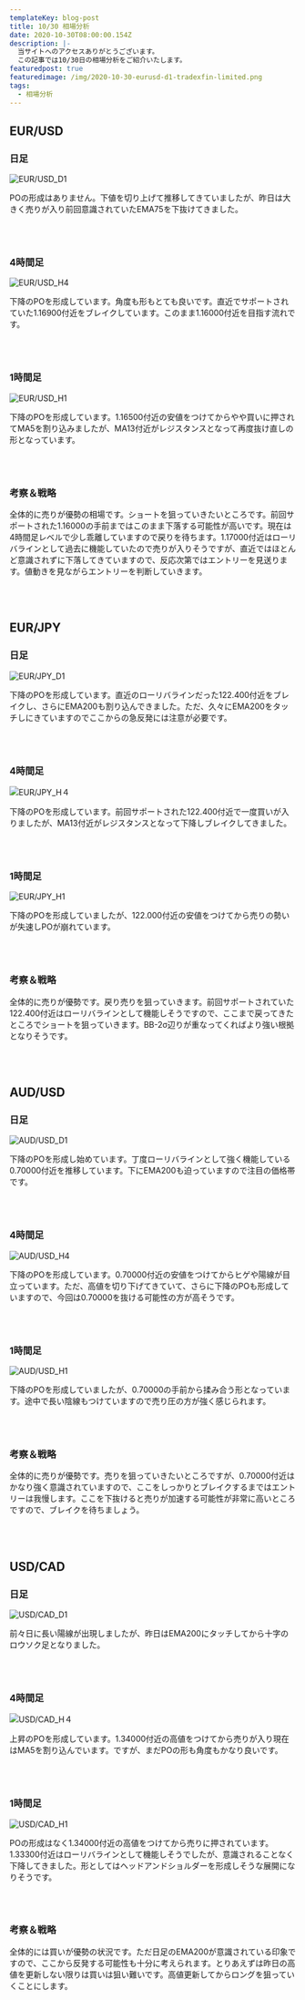 ```yaml
---
templateKey: blog-post
title: 10/30 相場分析
date: 2020-10-30T08:00:00.154Z
description: |-
  当サイトへのアクセスありがとうございます。
  この記事では10/30日の相場分析をご紹介いたします。
featuredpost: true
featuredimage: /img/2020-10-30-eurusd-d1-tradexfin-limited.png
tags:
  - 相場分析
---
```

## EUR/USD

### 日足

![EUR/USD_D1](/img/2020-10-30-eurusd-d1-tradexfin-limited.png)

POの形成はありません。下値を切り上げて推移してきていましたが、昨日は大きく売りが入り前回意識されていたEMA75を下抜けてきました。

<br/>
<br/>

### 4時間足

![EUR/USD_H4](/img/2020-10-30-eurusd-h4-tradexfin-limited.png)

下降のPOを形成しています。角度も形もとても良いです。直近でサポートされていた1.16900付近をブレイクしています。このまま1.16000付近を目指す流れです。

<br/>
<br/>

### 1時間足

![EUR/USD_H1](/img/2020-10-30-eurusd-h1-tradexfin-limited.png)

下降のPOを形成しています。1.16500付近の安値をつけてからやや買いに押されてMA5を割り込みましたが、MA13付近がレジスタンスとなって再度抜け直しの形となっています。

<br/>
<br/>

### 考察＆戦略

全体的に売りが優勢の相場です。ショートを狙っていきたいところです。前回サポートされた1.16000の手前まではこのまま下落する可能性が高いです。現在は4時間足レベルで少し乖離していますので戻りを待ちます。1.17000付近はローリバラインとして過去に機能していたので売りが入りそうですが、直近ではほとんど意識されずに下落してきていますので、反応次第ではエントリーを見送ります。値動きを見ながらエントリーを判断していきます。

<br/>
<br/>

## EUR/JPY

### 日足

![EUR/JPY_D1](/img/2020-10-30-eurjpy-d1-tradexfin-limited.png)

下降のPOを形成しています。直近のローリバラインだった122.400付近をブレイクし、さらにEMA200も割り込んできました。ただ、久々にEMA200をタッチしにきていますのでここからの急反発には注意が必要です。

<br/>
<br/>

### 4時間足

![EUR/JPY_H４](/img/2020-10-30-eurjpy-h4-tradexfin-limited.png)

下降のPOを形成しています。前回サポートされた122.400付近で一度買いが入りましたが、MA13付近がレジスタンスとなって下降しブレイクしてきました。

<br/>
<br/>

### 1時間足

![EUR/JPY_H1](/img/2020-10-30-eurjpy-h1-tradexfin-limited.png)

下降のPOを形成していましたが、122.000付近の安値をつけてから売りの勢いが失速しPOが崩れています。

<br/>
<br/>

### 考察＆戦略

全体的に売りが優勢です。戻り売りを狙っていきます。前回サポートされていた122.400付近はローリバラインとして機能しそうですので、ここまで戻ってきたところでショートを狙っていきます。BB-2σ辺りが重なってくればより強い根拠となりそうです。

<br/>
<br/>

## AUD/USD

### 日足

![AUD/USD_D1](/img/2020-10-30-audusd-d1-tradexfin-limited.png)

下降のPOを形成し始めています。丁度ローリバラインとして強く機能している0.70000付近を推移しています。下にEMA200も迫っていますので注目の価格帯です。

<br/>
<br/>

### 4時間足

![AUD/USD_H4](/img/2020-10-30-audusd-h4-tradexfin-limited.png)

下降のPOを形成しています。0.70000付近の安値をつけてからヒゲや陽線が目立っています。ただ、高値を切り下げてきていて、さらに下降のPOも形成していますので、今回は0.70000を抜ける可能性の方が高そうです。

<br/>
<br/>

### 1時間足

![AUD/USD_H1](/img/2020-10-30-audusd-h1-tradexfin-limited.png)

下降のPOを形成していましたが、0.70000の手前から揉み合う形となっています。途中で長い陰線もつけていますので売り圧の方が強く感じられます。

<br/>
<br/>

### 考察＆戦略

全体的に売りが優勢です。売りを狙っていきたいところですが、0.70000付近はかなり強く意識されていますので、ここをしっかりとブレイクするまではエントリーは我慢します。ここを下抜けると売りが加速する可能性が非常に高いところですので、ブレイクを待ちましょう。

<br/>
<br/>

## USD/CAD

### 日足

![USD/CAD_D1](/img/2020-10-30-usdcad-d1-tradexfin-limited.png)

前々日に長い陽線が出現しましたが、昨日はEMA200にタッチしてから十字のロウソク足となりました。

<br/>
<br/>

### 4時間足

![USD/CAD_H４](/img/2020-10-30-usdcad-h4-tradexfin-limited.png)

上昇のPOを形成しています。1.34000付近の高値をつけてから売りが入り現在はMA5を割り込んでいます。ですが、まだPOの形も角度もかなり良いです。

<br/>
<br/>

### 1時間足

![USD/CAD_H1](/img/2020-10-30-usdcad-h1-tradexfin-limited.png)

POの形成はなく1.34000付近の高値をつけてから売りに押されています。1.33300付近はローリバラインとして機能しそうでしたが、意識されることなく下降してきました。形としてはヘッドアンドショルダーを形成しそうな展開になりそうです。

<br/>
<br/>

### 考察＆戦略

全体的には買いが優勢の状況です。ただ日足のEMA200が意識されている印象ですので、ここから反発する可能性も十分に考えられます。とりあえずは昨日の高値を更新しない限りは買いは狙い難いです。高値更新してからロングを狙っていくことにします。

